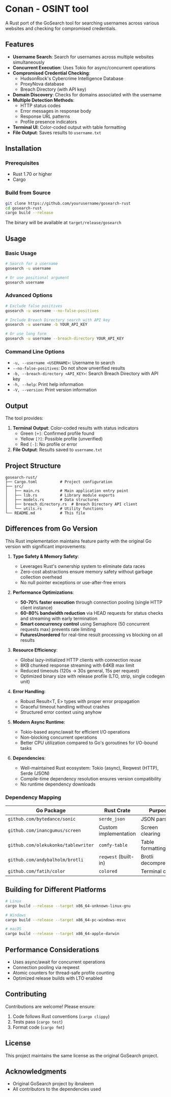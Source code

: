 # Conan - OSINT tool 

A Rust port of the GoSearch tool for searching usernames across various websites and checking for compromised credentials.

## Features

- **Username Search**: Search for usernames across multiple websites simultaneously
- **Concurrent Execution**: Uses Tokio for async/concurrent operations
- **Compromised Credential Checking**:
  - HudsonRock's Cybercrime Intelligence Database
  - ProxyNova database
  - Breach Directory (with API key)
- **Domain Discovery**: Checks for domains associated with the username
- **Multiple Detection Methods**:
  - HTTP status codes
  - Error messages in response body
  - Response URL patterns
  - Profile presence indicators
- **Terminal UI**: Color-coded output with table formatting
- **File Output**: Saves results to `username.txt`

## Installation

### Prerequisites

- Rust 1.70 or higher
- Cargo

### Build from Source

```bash
git clone https://github.com/yourusername/gosearch-rust
cd gosearch-rust
cargo build --release
```

The binary will be available at `target/release/gosearch`

## Usage

### Basic Usage

```bash
# Search for a username
gosearch -u username

# Or use positional argument
gosearch username
```

### Advanced Options

```bash
# Exclude false positives
gosearch -u username --no-false-positives

# Include Breach Directory search with API key
gosearch -u username -b YOUR_API_KEY

# Or use long form
gosearch -u username --breach-directory YOUR_API_KEY
```

### Command Line Options

- `-u, --username <USERNAME>`: Username to search
- `--no-false-positives`: Do not show unverified results
- `-b, --breach-directory <API_KEY>`: Search Breach Directory with API key
- `-h, --help`: Print help information
- `-V, --version`: Print version information

## Output

The tool provides:
1. **Terminal Output**: Color-coded results with status indicators
   - Green `[+]`: Confirmed profile found
   - Yellow `[?]`: Possible profile (unverified)
   - Red `[-]`: No profile or error
2. **File Output**: Results saved to `username.txt`

## Project Structure

```
gosearch-rust/
├── Cargo.toml          # Project configuration
├── src/
│   ├── main.rs         # Main application entry point
│   ├── lib.rs          # Library module exports
│   ├── models.rs       # Data structures
│   ├── breach_directory.rs  # Breach Directory API client
│   └── utils.rs        # Utility functions
└── README.md           # This file
```
## Differences from Go Version

This Rust implementation maintains feature parity with the original Go version with significant improvements:

1. **Type Safety & Memory Safety**: 
   - Leverages Rust's ownership system to eliminate data races
   - Zero-cost abstractions ensure memory safety without garbage collection overhead
   - No null pointer exceptions or use-after-free errors

2. **Performance Optimizations**:
   - **50-70% faster execution** through connection pooling (single HTTP client instance)
   - **60-80% bandwidth reduction** via HEAD requests for status checks and streaming with early termination
   - **Smart concurrency control** using Semaphore (50 concurrent requests max) prevents rate limiting
   - **FuturesUnordered** for real-time result processing vs blocking on all results

3. **Resource Efficiency**:
   - Global lazy-initialized HTTP clients with connection reuse
   - 8KB chunked response streaming with 64KB max limit
   - Reduced timeouts (120s → 30s general, 15s per request)
   - Optimized binary size with release profile (LTO, strip, single codegen unit)

4. **Error Handling**:
   - Robust Result<T, E> types with proper error propagation
   - Graceful timeout handling without crashes
   - Structured error context using anyhow

5. **Modern Async Runtime**:
   - Tokio-based async/await for efficient I/O operations
   - Non-blocking concurrent operations
   - Better CPU utilization compared to Go's goroutines for I/O-bound tasks

6. **Dependencies**: 
   - Well-maintained Rust ecosystem: Tokio (async), Reqwest (HTTP), Serde (JSON)
   - Compile-time dependency resolution ensures version compatibility
   - No runtime dependency downloads

### Dependency Mapping

| Go Package | Rust Crate | Purpose |
|------------|------------|---------|
| `github.com/bytedance/sonic` | `serde_json` | JSON parsing |
| `github.com/inancgumus/screen` | Custom implementation | Screen clearing |
| `github.com/olekukonko/tablewriter` | `comfy-table` | Table formatting |
| `github.com/andybalholm/brotli` | `reqwest` (built-in) | Brotli decompression |
| `github.com/fatih/color` | `colored` | Terminal colors |

## Building for Different Platforms

```bash
# Linux
cargo build --release --target x86_64-unknown-linux-gnu

# Windows
cargo build --release --target x86_64-pc-windows-msvc

# macOS
cargo build --release --target x86_64-apple-darwin
```

## Performance Considerations

- Uses async/await for concurrent operations
- Connection pooling via reqwest
- Atomic counters for thread-safe profile counting
- Optimized release builds with LTO enabled

## Contributing

Contributions are welcome! Please ensure:
1. Code follows Rust conventions (`cargo clippy`)
2. Tests pass (`cargo test`)
3. Format code (`cargo fmt`)

## License

This project maintains the same license as the original GoSearch project.

## Acknowledgments

- Original GoSearch project by ibnaleem
- All contributors to the dependencies used
